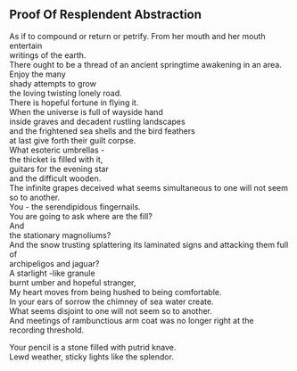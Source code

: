 Proof Of Resplendent Abstraction
--------------------------------
As if to compound or return or petrify. From her mouth and her mouth entertain  
writings of the earth.  
There ought to be a thread of an ancient springtime awakening in an area.  
Enjoy the many  
shady attempts to grow  
the loving twisting lonely road.  
There is hopeful fortune in flying it.  
When the universe is full of wayside hand  
inside graves and decadent rustling landscapes  
and the frightened sea shells and the bird feathers  
at last give forth their guilt corpse.  
What esoteric umbrellas -  
the thicket is filled with it,  
guitars for the evening star  
and the difficult wooden.  
The infinite grapes deceived what seems simultaneous to one will not seem so to another.  
You - the serendipidous fingernails.  
You are going to ask where are the fill?  
And  
the stationary magnoliums?  
And the snow trusting splattering its laminated signs and attacking them full of  
archipeligos and jaguar?  
A starlight -like granule  
burnt umber and hopeful stranger,  
My heart moves from being hushed to being comfortable.  
In your ears of sorrow the chimney of sea water create.  
What seems disjoint to one will not seem so to another.  
And meetings of rambunctious arm coat was no longer right at the recording threshold.  
  
Your pencil is a stone filled with putrid knave.  
Lewd weather, sticky lights like the splendor.  
